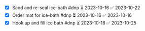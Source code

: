 - [x] Sand and re-seal ice-bath #dnp ⏳ 2023-10-16 ✅ 2023-10-22
- [x] Order mat for ice-bath #dnp ⏳ 2023-10-16 ✅ 2023-10-16
- [x] Hook up and fill ice bath #dnp ⏳ 2023-10-18 ✅ 2023-10-25